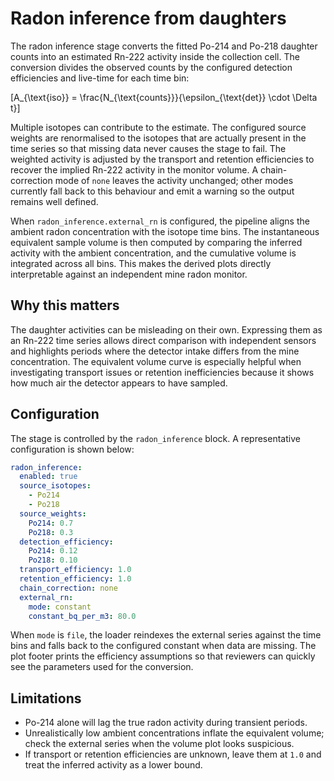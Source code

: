 # Radon inference from daughters

The radon inference stage converts the fitted Po-214 and Po-218 daughter
counts into an estimated Rn-222 activity inside the collection cell. The
conversion divides the observed counts by the configured detection
efficiencies and live-time for each time bin:

\[A_{\text{iso}} = \frac{N_{\text{counts}}}{\epsilon_{\text{det}} \cdot \Delta t}\]

Multiple isotopes can contribute to the estimate. The configured source
weights are renormalised to the isotopes that are actually present in the
time series so that missing data never causes the stage to fail. The weighted
activity is adjusted by the transport and retention efficiencies to recover
the implied Rn-222 activity in the monitor volume. A chain-correction mode of
`none` leaves the activity unchanged; other modes currently fall back to this
behaviour and emit a warning so the output remains well defined.

When `radon_inference.external_rn` is configured, the pipeline aligns the
ambient radon concentration with the isotope time bins. The instantaneous
equivalent sample volume is then computed by comparing the inferred activity
with the ambient concentration, and the cumulative volume is integrated across
all bins. This makes the derived plots directly interpretable against an
independent mine radon monitor.

## Why this matters

The daughter activities can be misleading on their own. Expressing them as an
Rn-222 time series allows direct comparison with independent sensors and
highlights periods where the detector intake differs from the mine
concentration. The equivalent volume curve is especially helpful when
investigating transport issues or retention inefficiencies because it shows
how much air the detector appears to have sampled.

## Configuration

The stage is controlled by the `radon_inference` block. A representative
configuration is shown below:

```yaml
radon_inference:
  enabled: true
  source_isotopes:
    - Po214
    - Po218
  source_weights:
    Po214: 0.7
    Po218: 0.3
  detection_efficiency:
    Po214: 0.12
    Po218: 0.10
  transport_efficiency: 1.0
  retention_efficiency: 1.0
  chain_correction: none
  external_rn:
    mode: constant
    constant_bq_per_m3: 80.0
```

When `mode` is `file`, the loader reindexes the external series against the
time bins and falls back to the configured constant when data are missing. The
plot footer prints the efficiency assumptions so that reviewers can quickly
see the parameters used for the conversion.

## Limitations

* Po-214 alone will lag the true radon activity during transient periods.
* Unrealistically low ambient concentrations inflate the equivalent volume;
  check the external series when the volume plot looks suspicious.
* If transport or retention efficiencies are unknown, leave them at `1.0` and
  treat the inferred activity as a lower bound.

